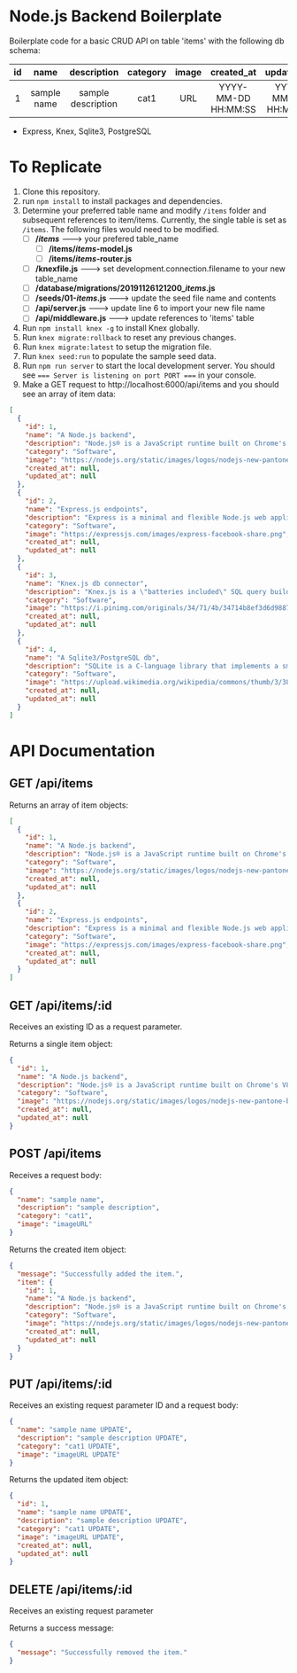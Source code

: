 # Node.js Backend Boilerplate

Boilerplate code for a basic CRUD API on table 'items' with the following db schema:

| id |     name    |     description    | category | image |      created_at     |      updated_at     |
|:--:|:-----------:|:------------------:|:--------:|:-----:|:-------------------:|:-------------------:|
|  1 | sample name | sample description |   cat1   |  URL  | YYYY-MM-DD HH:MM:SS | YYYY-MM-DD HH:MM:SS |


- Express, Knex, Sqlite3, PostgreSQL

# To Replicate
1. Clone this repository.
2. run `npm install` to install packages and dependencies.
3. Determine your preferred table name and modify `/items` folder and subsequent references to item/items. Currently, the single table is set as `/items`. The following files would need to be modified.
	 - [ ] **/*items*** ---> your prefered table_name
		 - [ ] **/items/*items*-model.js**
		 - [ ] **/items/*items*-router.js**
	 - [ ] **/knexfile.js** ---> set development.connection.filename to your new table_name
	 - [ ] **/database/migrations/20191126121200_*items*.js**
	 - [ ] **/seeds/01-*items*.js** ---> update the seed file name and contents
	 - [ ] **/api/server.js** ---> update line 6 to import your new file name
	 - [ ] **/api/middleware.js** ---> update references to 'items' table
4. Run `npm install knex -g` to install Knex globally.
5. Run `knex migrate:rollback` to reset any previous changes.
6. Run `knex migrate:latest` to setup the migration file.
7. Run `knex seed:run` to populate the sample seed data.
8. Run `npm run server` to start the local development server.
You should see `=== Server is listening on port PORT ===` in your console.
9. Make a GET request to http://localhost:6000/api/items and you should see an array of item data:
```json
[
  {
    "id": 1,
    "name": "A Node.js backend",
    "description": "Node.js® is a JavaScript runtime built on Chrome's V8 JavaScript engine.",
    "category": "Software",
    "image": "https://nodejs.org/static/images/logos/nodejs-new-pantone-black.png",
    "created_at": null,
    "updated_at": null
  },
  {
    "id": 2,
    "name": "Express.js endpoints",
    "description": "Express is a minimal and flexible Node.js web application framework that provides a robust set of features for web and mobile applications.",
    "category": "Software",
    "image": "https://expressjs.com/images/express-facebook-share.png",
    "created_at": null,
    "updated_at": null
  },
  {
    "id": 3,
    "name": "Knex.js db connector",
    "description": "Knex.js is a \"batteries included\" SQL query builder for Postgres, MSSQL, MySQL, MariaDB, SQLite3, Oracle, and Amazon Redshift designed to be flexible, portable, and fun to use.",
    "category": "Software",
    "image": "https://i.pinimg.com/originals/34/71/4b/34714b8ef3d6d9887936a942a613064e.png",
    "created_at": null,
    "updated_at": null
  },
  {
    "id": 4,
    "name": "A Sqlite3/PostgreSQL db",
    "description": "SQLite is a C-language library that implements a small, fast, self-contained, high-reliability, full-featured, SQL database engine. SQLite is the most used database engine in the world.",
    "category": "Software",
    "image": "https://upload.wikimedia.org/wikipedia/commons/thumb/3/38/SQLite370.svg/1200px-SQLite370.svg.png",
    "created_at": null,
    "updated_at": null
  }
]
```

# API Documentation

## GET  /api/items

Returns an array of item objects:
```json
[
  {
    "id": 1,
    "name": "A Node.js backend",
    "description": "Node.js® is a JavaScript runtime built on Chrome's V8 		JavaScript engine.",
    "category": "Software",
    "image": "https://nodejs.org/static/images/logos/nodejs-new-pantone-black.png",
    "created_at": null,
    "updated_at": null
  },
  {
    "id": 2,
    "name": "Express.js endpoints",
    "description": "Express is a minimal and flexible Node.js web application framework that provides a robust set of features for web and mobile applications.",
    "category": "Software",
    "image": "https://expressjs.com/images/express-facebook-share.png",
    "created_at": null,
    "updated_at": null
  }
]
```

## GET  /api/items/:id

Receives an existing ID as a request parameter.

Returns a single item object:
```json
{
  "id": 1,
  "name": "A Node.js backend",
  "description": "Node.js® is a JavaScript runtime built on Chrome's V8 		JavaScript engine.",
  "category": "Software",
  "image": "https://nodejs.org/static/images/logos/nodejs-new-pantone-black.png",
  "created_at": null,
  "updated_at": null
}
```

## POST  /api/items

Receives a request body:
```json
{
  "name": "sample name",
  "description": "sample description",
  "category": "cat1",
  "image": "imageURL"
}
```

Returns the created item object:
```json
{
  "message": "Successfully added the item.",
  "item": {
    "id": 1,
    "name": "A Node.js backend",
    "description": "Node.js® is a JavaScript runtime built on Chrome's V8 JavaScript engine.",
    "category": "Software",
    "image": "https://nodejs.org/static/images/logos/nodejs-new-pantone-black.png",
    "created_at": null,
    "updated_at": null
  }
}
```

## PUT  /api/items/:id

Receives an existing request parameter ID and a request body:
```json
{
  "name": "sample name UPDATE",
  "description": "sample description UPDATE",
  "category": "cat1 UPDATE",
  "image": "imageURL UPDATE"
}
```

Returns the updated item object:
```json
{
  "id": 1,
  "name": "sample name UPDATE",
  "description": "sample description UPDATE",
  "category": "cat1 UPDATE",
  "image": "imageURL UPDATE",
  "created_at": null,
  "updated_at": null
}
```

## DELETE  /api/items/:id

Receives an existing request parameter

Returns a success message:
```json
{
  "message": "Successfully removed the item."
}
```